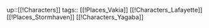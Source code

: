 up::[[!Characters]]
tags:: [[!Places_Vakia]] [[!Characters_Lafayette]] [[!Places_Stormhaven]] [[!Characters_Yagaba]]




